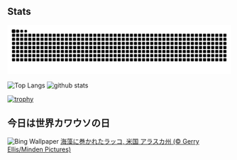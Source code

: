 ## Stats
<picture>
  <source media="(prefers-color-scheme: dark)" srcset="https://raw.githubusercontent.com/ba230t/ba230t/output/github-contribution-grid-snake-dark.svg">
  <source media="(prefers-color-scheme: light)" srcset="https://raw.githubusercontent.com/ba230t/ba230t/output/github-contribution-grid-snake.svg">
  <img alt="github contribution grid snake animation" src="https://raw.githubusercontent.com/ba230t/ba230t/output/github-contribution-grid-snake.svg">
</picture>

<p align="left">
  <img alt="Top Langs" height="150px" src="https://github-readme-stats.vercel.app/api/top-langs/?username=ba230t&layout=compact&theme=transparent" />
  <img alt="github stats" height="150px" src="https://github-readme-stats.vercel.app/api?username=ba230t&theme=transparent" />
</p>

[![trophy](https://github-profile-trophy.vercel.app/?username=ba230t&theme=transparent&column=7)](https://github.com/ryo-ma/github-profile-trophy)


<!-- Bing Wallpaper Start -->
## 今日は世界カワウソの日
![Bing Wallpaper](https://www.bing.com/th?id=OHR.KelpOtter_JA-JP0838803999_1920x1080.jpg&rf=LaDigue_1920x1080.jpg&pid=hp)
[海藻に巻かれたラッコ, 米国 アラスカ州 (© Gerry Ellis/Minden Pictures)](https://www.bing.com/search?q=%E4%B8%96%E7%95%8C%E3%82%AB%E3%83%AF%E3%82%A6%E3%82%BD%E3%81%AE%E6%97%A5&form=hpcapt&filters=HpDate%3a%2220250527_1500%22)
<!-- Bing Wallpaper End -->
